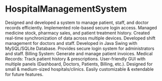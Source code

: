 # HospitalManagementSystem
Designed and developed a system to manage patient, staff, and doctor records efficiently.
Implemented role-based secure login access.
Managed medicine stock, pharmacy sales, and patient treatment history.
Created real-time synchronization of data across multiple devices.
Developed shift management for doctors and staff.
Developed in Java Swing with MySQL/SQLite Database.
Provides secure login system for administrators and staff.
Billing System: Generate and manage patient invoices.
Medical Records: Track patient history & prescriptions.
User-friendly GUI with multiple panels (Dashboard, Doctors, Patients, Billing, etc.).
Designed for small & medium-sized hospitals/clinics.
Easily customizable & extendable for future features.
